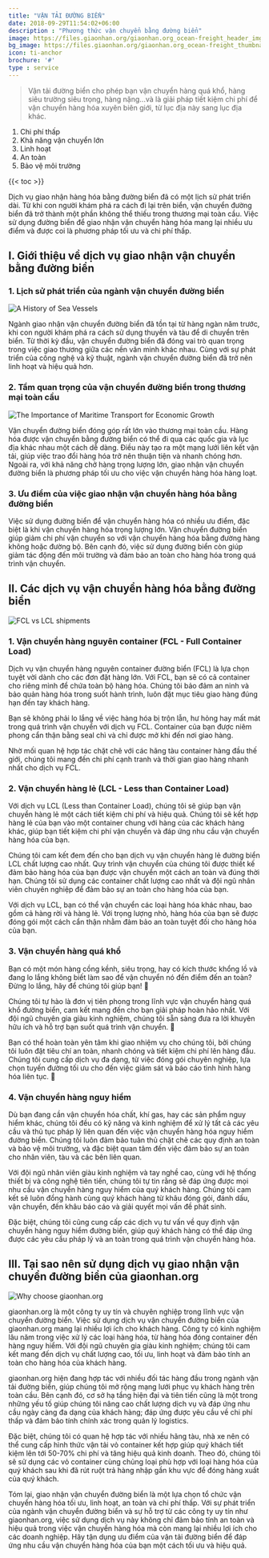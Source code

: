 ```yaml
---
title: "VẬN TẢI ĐƯỜNG BIỂN"
date: 2018-09-29T11:54:02+06:00
description : "Phương thức vận chuyển bằng đường biển"
image: https://files.giaonhan.org/giaonhan.org_ocean-freight_header_img.webp
bg_image: https://files.giaonhan.org/giaonhan.org_ocean-freight_thumbnail.webp
icon: ti-anchor
brochure: '#'
type : service
---
```


>Vận tải đường biển cho phép bạn vận chuyển hàng quá khổ, hàng siêu trường siêu trọng, hàng nặng...và là giải pháp tiết kiệm chi phí để vận chuyển hàng hóa xuyên biên giới, từ lục địa này sang lục địa khác.

1. Chi phí thấp
2. Khả năng vận chuyển lớn
3. Linh hoạt
4. An toàn
5. Bảo vệ môi trường

{{< toc >}}

Dịch vụ giao nhận hàng hóa bằng đường biển đã có một lịch sử phát triển dài. Từ khi con người khám phá ra cách đi lại trên biển, vận chuyển đường biển đã trở thành một phần không thể thiếu trong thương mại toàn cầu. Việc sử dụng đường biển để giao nhận vận chuyển hàng hóa mang lại nhiều ưu điểm và được coi là phương pháp tối ưu và chi phí thấp.

## I. Giới thiệu về dịch vụ giao nhận vận chuyển bằng đường biển

### 1. Lịch sử phát triển của ngành vận chuyển đường biển

![A History of Sea Vessels](https://files.giaonhan.org/giaonhan.org_A-History-of-Sea-Vessels.webp)

Ngành giao nhận vận chuyển đường biển đã tồn tại từ hàng ngàn năm trước, khi con người khám phá ra cách sử dụng thuyền và tàu để di chuyển trên biển. Từ thời kỳ đầu, vận chuyển đường biển đã đóng vai trò quan trọng trong việc giao thương giữa các nền văn minh khác nhau. Cùng với sự phát triển của công nghệ và kỹ thuật, ngành vận chuyển đường biển đã trở nên linh hoạt và hiệu quả hơn.

### 2. Tầm quan trọng của vận chuyển đường biển trong thương mại toàn cầu

![The Importance of Maritime Transport for Economic Growth](https://files.giaonhan.org/giaonhan.org_The-Importance-of-Maritime-Transport-for-Economic-Growth.webp)

Vận chuyển đường biển đóng góp rất lớn vào thương mại toàn cầu. Hàng hóa được vận chuyển bằng đường biển có thể đi qua các quốc gia và lục địa khác nhau một cách dễ dàng. Điều này tạo ra một mạng lưới liên kết vận tải, giúp việc trao đổi hàng hóa trở nên thuận tiện và nhanh chóng hơn. Ngoài ra, với khả năng chở hàng trọng lượng lớn, giao nhận vận chuyển đường biển là phương pháp tối ưu cho việc vận chuyển hàng hóa hàng loạt.

### 3. Ưu điểm của việc giao nhận vận chuyển hàng hóa bằng đường biển

Việc sử dụng đường biển để vận chuyển hàng hóa có nhiều ưu điểm, đặc biệt là khi vận chuyển hàng hóa trọng lượng lớn. Vận chuyển đường biển giúp giảm chi phí vận chuyển so với vận chuyển hàng hóa bằng đường hàng không hoặc đường bộ. Bên cạnh đó, việc sử dụng đường biển còn giúp giảm tác động đến môi trường và đảm bảo an toàn cho hàng hóa trong quá trình vận chuyển.

## II. Các dịch vụ vận chuyển hàng hóa bằng đường biển

![FCL vs LCL shipments](https://files.giaonhan.org/giaonhan.org_LCL-vs-FCL-shipments-image.webp)

### 1. Vận chuyển hàng nguyên container (FCL - Full Container Load)

Dịch vụ vận chuyển hàng nguyên container đường biển (FCL) là lựa chọn tuyệt vời dành cho các đơn đặt hàng lớn. Với FCL, bạn sẽ có cả container cho riêng mình để chứa toàn bộ hàng hóa. Chúng tôi bảo đảm an ninh và bảo quản hàng hóa trong suốt hành trình, luôn đặt mục tiêu giao hàng đúng hạn đến tay khách hàng.  

Bạn sẽ không phải lo lắng về việc hàng hóa bị trộn lẫn, hư hỏng hay mất mát trong quá trình vận chuyển với dịch vụ FCL. Container của bạn được niêm phong cẩn thận bằng seal chì và chỉ được mở khi đến nơi giao hàng.

Nhờ mối quan hệ hợp tác chặt chẽ với các hãng tàu container hàng đầu thế giới, chúng tôi mang đến chi phí cạnh tranh và thời gian giao hàng nhanh nhất cho dịch vụ FCL.

### 2. Vận chuyển hàng lẻ (LCL - Less than Container Load)
Với dịch vụ LCL (Less than Container Load), chúng tôi sẽ giúp bạn vận chuyển hàng lẻ một cách tiết kiệm chi phí và hiệu quả. Chúng tôi sẽ kết hợp hàng lẻ của bạn vào một container chung với hàng của các khách hàng khác, giúp bạn tiết kiệm chi phí vận chuyển và đáp ứng nhu cầu vận chuyển hàng hóa của bạn.

Chúng tôi cam kết đem đến cho bạn dịch vụ vận chuyển hàng lẻ đường biển LCL chất lượng cao nhất. Quy trình vận chuyển của chúng tôi được thiết kế đảm bảo hàng hóa của bạn được vận chuyển một cách an toàn và đúng thời hạn. Chúng tôi sử dụng các container chất lượng cao nhất và đội ngũ nhân viên chuyên nghiệp để đảm bảo sự an toàn cho hàng hóa của bạn.

Với dịch vụ LCL, bạn có thể vận chuyển các loại hàng hóa khác nhau, bao gồm cả hàng rời và hàng lẻ. Với trọng lượng nhỏ, hàng hóa của bạn sẽ được đóng gói một cách cẩn thận nhằm đảm bảo an toàn tuyệt đối cho hàng hóa của bạn.

### 3. Vận chuyển hàng quá khổ
Bạn có một món hàng cồng kềnh, siêu trọng, hay có kích thước khổng lồ và đang lo lắng không biết làm sao để vận chuyển nó đến điểm đến an toàn? Đừng lo lắng, hãy để chúng tôi giúp bạn! 🤗

Chúng tôi tự hào là đơn vị tiên phong trong lĩnh vực vận chuyển hàng quá khổ đường biển, cam kết mang đến cho bạn giải pháp hoàn hảo nhất. Với đội ngũ chuyên gia giàu kinh nghiệm, chúng tôi sẵn sàng đưa ra lời khuyên hữu ích và hỗ trợ bạn suốt quá trình vận chuyển. 🌟

Bạn có thể hoàn toàn yên tâm khi giao nhiệm vụ cho chúng tôi, bởi chúng tôi luôn đặt tiêu chí an toàn, nhanh chóng và tiết kiệm chi phí lên hàng đầu. Chúng tôi cung cấp dịch vụ đa dạng, từ việc đóng gói chuyên nghiệp, lựa chọn tuyến đường tối ưu cho đến việc giám sát và báo cáo tình hình hàng hóa liên tục. 🎯

### 4. Vận chuyển hàng nguy hiểm
Dù bạn đang cần vận chuyển hóa chất, khí gas, hay các sản phẩm nguy hiểm khác, chúng tôi đều có kỹ năng và kinh nghiệm để xử lý tất cả các yêu cầu và thủ tục pháp lý liên quan đến việc vận chuyển hàng hóa nguy hiểm đường biển. Chúng tôi luôn đảm bảo tuân thủ chặt chẽ các quy định an toàn và bảo vệ môi trường, và đặc biệt quan tâm đến việc đảm bảo sự an toàn cho nhân viên, tàu và các bên liên quan.

Với đội ngũ nhân viên giàu kinh nghiệm và tay nghề cao, cùng với hệ thống thiết bị và công nghệ tiên tiến, chúng tôi tự tin rằng sẽ đáp ứng được mọi nhu cầu vận chuyển hàng nguy hiểm của quý khách hàng. Chúng tôi cam kết sẽ luôn đồng hành cùng quý khách hàng từ khâu đóng gói, đánh dấu, vận chuyển, đến khâu báo cáo và giải quyết mọi vấn đề phát sinh.

Đặc biệt, chúng tôi cũng cung cấp các dịch vụ tư vấn về quy định vận chuyển hàng nguy hiểm đường biển, giúp quý khách hàng có thể đáp ứng được các yêu cầu pháp lý và an toàn trong quá trình vận chuyển hàng hóa.

## III. Tại sao nên sử dụng dịch vụ giao nhận vận chuyển đường biển của giaonhan.org

![Why choose giaonhan.org](https://files.giaonhan.org/giaonhan.org_why-choose-us.webp)

giaonhan.org là một công ty uy tín và chuyên nghiệp trong lĩnh vực vận chuyển đường biển. Việc sử dụng dịch vụ vận chuyển đường biển của giaonhan.org mang lại nhiều lợi ích cho khách hàng. Công ty có kinh nghiệm lâu năm trong việc xử lý các loại hàng hóa, từ hàng hóa đóng container đến hàng nguy hiểm. Với đội ngũ chuyên gia giàu kinh nghiệm; chúng tôi cam kết mang đến dịch vụ chất lượng cao, tối ưu, linh hoạt và đảm bảo tính an toàn cho hàng hóa của khách hàng.

giaonhan.org hiện đang hợp tác với nhiều đối tác hàng đầu trong ngành vận tải đường biển, giúp chúng tôi mở rộng mạng lưới phục vụ khách hàng trên toàn cầu. Bên cạnh đó, cơ sở hạ tầng hiện đại và tiên tiến cũng là một trong những yếu tố giúp chúng tôi nâng cao chất lượng dịch vụ và đáp ứng nhu cầu ngày càng đa dạng của khách hàng; đáp ứng được yêu cầu về chi phí thấp và đảm bảo tính chính xác trong quản lý logistics.

Đặc biệt, chúng tôi có quan hệ hợp tác với nhiều hãng tàu, nhà xe nên có thể cung cấp hình thức vận tải vỏ container kết hợp giúp quý khách tiết kiệm lên tới 50-70% chi phí và tăng hiệu quả kinh doanh. Theo đó, chúng tôi sẽ sử dụng các vỏ container cùng chủng loại phù hợp với loại hàng hóa của quý khách sau khi đã rút ruột trả hàng nhập gần khu vực để đóng hàng xuất của quý khách.

Tóm lại, giao nhận vận chuyển đường biển là một lựa chọn tổ chức vận chuyển hàng hóa tối ưu, linh hoạt, an toàn và chi phí thấp. Với sự phát triển của ngành vận chuyển đường biển và sự hỗ trợ từ các công ty uy tín như giaonhan.org, việc sử dụng dịch vụ này không chỉ đảm bảo tính an toàn và hiệu quả trong việc vận chuyển hàng hóa mà còn mang lại nhiều lợi ích cho các doanh nghiệp. Hãy tận dụng ưu điểm của vận tải đường biển để đáp ứng nhu cầu vận chuyển hàng hóa của bạn một cách tối ưu và hiệu quả.
